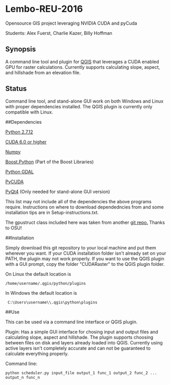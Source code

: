 # Lembo-REU-2016
Opensource GIS project leveraging NVIDIA CUDA and pyCuda

Students: Alex Fuerst, Charlie Kazer, Billy Hoffman

## Synopsis
A command line tool and plugin for [QGIS](http://www.qgis.org/) that leverages
a CUDA enabled GPU for raster calculations. Currently supports calculating slope,
aspect, and hillshade from an elevation file.

## Status
Command line tool, and stand-alone GUI work on both Windows and Linux with proper
dependencies installed. The QGIS plugin is currently only compatible with Linux.

##Dependencies

[Python 2.7.12](https://www.python.org/downloads/)

[CUDA 6.0 or higher](https://developer.nvidia.com/cuda-downloads/)

[Numpy](http://www.numpy.org/)

[Boost.Python](http://www.boost.org/doc/libs/1_61_0/libs/python/doc/html/index.html)
(Part of the Boost Libraries)
    
[Python GDAL](https://pypi.python.org/pypi/GDAL/)

[PyCUDA](https://mathema.tician.de/software/pycuda/)

[PyQt4](https://wiki.python.org/moin/PyQt) (Only needed for stand-alone GUI version)

This list may not include all of the dependencies the above programs require.
Instructions on where to download dependedncies from and some installation tips
are in Setup-instructions.txt.

The gpustruct class included here was taken from another 
[git repo.](https://github.com/compmem/cutools)
Thanks to OSU!

##Installation

Simply download this git repository to your local machine and put them
wherever you want. If your CUDA installation folder isn't already set on your
PATH, the plugin may not work properly. If you want to use the QGIS plugin 
with a GUI prompt, copy the folder "CUDARaster" to the QGIS plugin folder.

On Linux the default location is 
```
/home/username/.qgis/python/plugins 
```
In Windows the default location is 
```
 C:\Users\username\\.qgis\python\plugins
```

##Use

This can be used via a command line interface or QGIS plugin. 

Plugin:
Has a simple GUI interface for chosing input and output files
and calculating slope, aspect and hillshade. The plugin supports
choosing between files on disk and layers already loaded into QGIS.
Currently using active layers isn't completely accurate and can not 
be guaranteed to calculate everything properly.

Command line:
```
python scheduler.py input_file output_1 func_1 output_2 func_2 ... output_n func_n
```
